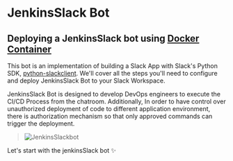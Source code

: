# JenkinsSlack Bot
## Deploying a JenkinsSlack bot using [Docker Container](https://api.slack.com/events-api) 
This bot is an implementation of building a Slack App with Slack's Python SDK, [python-slackclient](http://python-slackclient.readthedocs.io/en/latest/). We'll cover all the steps you'll need to configure and deploy JenkinsSlack Bot to your Slack Workspace.

JenkinsSlack Bot is designed to develop DevOps engineers to execute the CI/CD Process from the chatroom. Additionally, In order to have control over unauthorized deployment of code to different application environment, there is authorization mechanism so that only approved commands can trigger the deployment. 

>![JenkinsSlackbot](https://s3.ap-south-1.amazonaws.com/jenkinsbot/ezgif.com-optimize.gif)


Let's start with the jenkinsSlack bot :sparkles:
